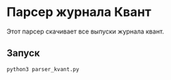 # Парсер журнала Квант

Этот парсер скачивает все выпуски журнала квант.

## Запуск

```sh
python3 parser_kvant.py
```